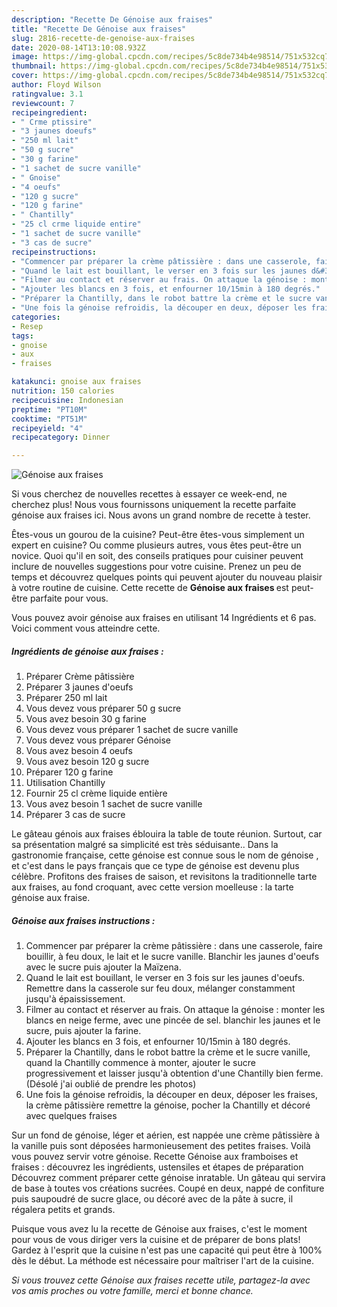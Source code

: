 ```yaml
---
description: "Recette De Génoise aux fraises"
title: "Recette De Génoise aux fraises"
slug: 2816-recette-de-genoise-aux-fraises
date: 2020-08-14T13:10:08.932Z
image: https://img-global.cpcdn.com/recipes/5c8de734b4e98514/751x532cq70/genoise-aux-fraises-photo-principale-de-la-recette.jpg
thumbnail: https://img-global.cpcdn.com/recipes/5c8de734b4e98514/751x532cq70/genoise-aux-fraises-photo-principale-de-la-recette.jpg
cover: https://img-global.cpcdn.com/recipes/5c8de734b4e98514/751x532cq70/genoise-aux-fraises-photo-principale-de-la-recette.jpg
author: Floyd Wilson
ratingvalue: 3.1
reviewcount: 7
recipeingredient:
- " Crme ptissire"
- "3 jaunes doeufs"
- "250 ml lait"
- "50 g sucre"
- "30 g farine"
- "1 sachet de sucre vanille"
- " Gnoise"
- "4 oeufs"
- "120 g sucre"
- "120 g farine"
- " Chantilly"
- "25 cl crme liquide entire"
- "1 sachet de sucre vanille"
- "3 cas de sucre"
recipeinstructions:
- "Commencer par préparer la crème pâtissière : dans une casserole, faire bouillir, à feu doux, le lait et le sucre vanille. Blanchir les jaunes d&#39;oeufs avec le sucre puis ajouter la Maïzena."
- "Quand le lait est bouillant, le verser en 3 fois sur les jaunes d&#39;oeufs. Remettre dans la casserole sur feu doux, mélanger constamment jusqu&#39;à épaississement."
- "Filmer au contact et réserver au frais. On attaque la génoise : monter les blancs en neige ferme, avec une pincée de sel. blanchir les jaunes et le sucre, puis ajouter la farine."
- "Ajouter les blancs en 3 fois, et enfourner 10/15min à 180 degrés."
- "Préparer la Chantilly, dans le robot battre la crème et le sucre vanille, quand la Chantilly commence à monter, ajouter le sucre progressivement et laisser jusqu&#39;à obtention d&#39;une Chantilly bien ferme. (Désolé j&#39;ai oublié de prendre les photos)"
- "Une fois la génoise refroidis, la découper en deux, déposer les fraises, la crème pâtissière remettre la génoise, pocher la Chantilly et décoré avec quelques fraises"
categories:
- Resep
tags:
- gnoise
- aux
- fraises

katakunci: gnoise aux fraises 
nutrition: 150 calories
recipecuisine: Indonesian
preptime: "PT10M"
cooktime: "PT51M"
recipeyield: "4"
recipecategory: Dinner

---
```



![Génoise aux fraises](https://img-global.cpcdn.com/recipes/5c8de734b4e98514/751x532cq70/genoise-aux-fraises-photo-principale-de-la-recette.jpg)

Si vous cherchez de nouvelles recettes à essayer ce week-end, ne cherchez plus! Nous vous fournissons uniquement la recette parfaite génoise aux fraises ici. Nous avons un grand nombre de recette à tester.

Êtes-vous un gourou de la cuisine? Peut-être êtes-vous simplement un expert en cuisine? Ou comme plusieurs autres, vous êtes peut-être un novice. Quoi qu'il en soit, des conseils pratiques pour cuisiner peuvent inclure de nouvelles suggestions pour votre cuisine. Prenez un peu de temps et découvrez quelques points qui peuvent ajouter du nouveau plaisir à votre routine de cuisine. Cette recette de <strong> Génoise aux fraises </strong> est peut-être parfaite pour vous.

<!--inarticleads1-->

Vous pouvez avoir génoise aux fraises en utilisant 14 Ingrédients et 6 pas. Voici comment vous atteindre cette.

##### Ingrédients de génoise aux fraises :

1. Préparer  Crème pâtissière
1. Préparer 3 jaunes d&#39;oeufs
1. Préparer 250 ml lait
1. Vous devez vous préparer 50 g sucre
1. Vous avez besoin 30 g farine
1. Vous devez vous préparer 1 sachet de sucre vanille
1. Vous devez vous préparer  Génoise
1. Vous avez besoin 4 oeufs
1. Vous avez besoin 120 g sucre
1. Préparer 120 g farine
1. Utilisation  Chantilly
1. Fournir 25 cl crème liquide entière
1. Vous avez besoin 1 sachet de sucre vanille
1. Préparer 3 cas de sucre


Le gâteau génois aux fraises éblouira la table de toute réunion. Surtout, car sa présentation malgré sa simplicité est très séduisante.. Dans la gastronomie française, cette génoise est connue sous le nom de génoise , et c&#39;est dans le pays français que ce type de génoise est devenu plus célèbre. Profitons des fraises de saison, et revisitons la traditionnelle tarte aux fraises, au fond croquant, avec cette version moelleuse : la tarte génoise aux fraise. 

<!--inarticleads2-->

##### Génoise aux fraises instructions :

1. Commencer par préparer la crème pâtissière : dans une casserole, faire bouillir, à feu doux, le lait et le sucre vanille. Blanchir les jaunes d&#39;oeufs avec le sucre puis ajouter la Maïzena.
1. Quand le lait est bouillant, le verser en 3 fois sur les jaunes d&#39;oeufs. Remettre dans la casserole sur feu doux, mélanger constamment jusqu&#39;à épaississement.
1. Filmer au contact et réserver au frais. On attaque la génoise : monter les blancs en neige ferme, avec une pincée de sel. blanchir les jaunes et le sucre, puis ajouter la farine.
1. Ajouter les blancs en 3 fois, et enfourner 10/15min à 180 degrés.
1. Préparer la Chantilly, dans le robot battre la crème et le sucre vanille, quand la Chantilly commence à monter, ajouter le sucre progressivement et laisser jusqu&#39;à obtention d&#39;une Chantilly bien ferme. (Désolé j&#39;ai oublié de prendre les photos)
1. Une fois la génoise refroidis, la découper en deux, déposer les fraises, la crème pâtissière remettre la génoise, pocher la Chantilly et décoré avec quelques fraises


Sur un fond de génoise, léger et aérien, est nappée une crème pâtissière à la vanille puis sont déposées harmonieusement des petites fraises. Voilà vous pouvez servir votre génoise. Recette Génoise aux framboises et fraises : découvrez les ingrédients, ustensiles et étapes de préparation Découvrez comment préparer cette génoise inratable. Un gâteau qui servira de base à toutes vos créations sucrées. Coupé en deux, nappé de confiture puis saupoudré de sucre glace, ou décoré avec de la pâte à sucre, il régalera petits et grands. 

<!--inarticleads1-->

<p>
Puisque vous avez lu la recette de Génoise aux fraises, c'est le moment pour vous de vous diriger vers la cuisine et de préparer de bons plats! Gardez à l'esprit que la cuisine n'est pas une capacité qui peut être à 100% dès le début. La méthode est nécessaire pour maîtriser l'art de la cuisine.
</p>

<p>
<i>Si vous trouvez cette Génoise aux fraises recette utile, partagez-la avec vos amis proches ou votre famille, merci et bonne chance.</i>
</p>
